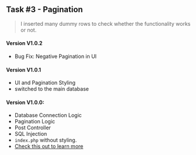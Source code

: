 ## Task #3 - Pagination

> I inserted many dummy rows to check whether the functionality works or not.

#### Version V1.0.2
- Bug Fix: Negative Pagination in UI

#### Version V1.0.1
- UI and Pagination Styling
- switched to the main database

#### Version V1.0.0: 
- Database Connection Logic
- Pagination Logic
- Post Controller
- SQL Injection
- ```index.php``` without styling.
- [Check this out to learn more](https://www.youtube.com/watch?v=b2fKbI0GGkk)
